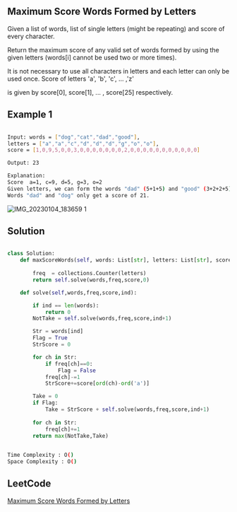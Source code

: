 ## Maximum Score Words Formed by Letters
Given a list of words, list of  single letters (might be repeating) and score of every character.

Return the maximum score of any valid set of words formed by using the given letters (words[i] cannot be used two or more times).

It is not necessary to use all characters in letters and each letter can only be used once. Score of letters 'a', 'b', 'c', ... ,'z' 


is given by score[0], score[1], ... , score[25] respectively.

 
## Example 1

```bash

Input: words = ["dog","cat","dad","good"], 
letters = ["a","a","c","d","d","d","g","o","o"], 
score = [1,0,9,5,0,0,3,0,0,0,0,0,0,0,2,0,0,0,0,0,0,0,0,0,0,0]

Output: 23

Explanation:
Score  a=1, c=9, d=5, g=3, o=2
Given letters, we can form the words "dad" (5+1+5) and "good" (3+2+2+5) with a score of 23.
Words "dad" and "dog" only get a score of 21.
```

![IMG_20230104_183659 1](https://user-images.githubusercontent.com/94613732/210562497-5a004937-f176-4d6e-9b07-89792fbbc1d7.jpg)

## Solution 
```Python

class Solution:
    def maxScoreWords(self, words: List[str], letters: List[str], score: List[int]) -> int:
        
        freq  = collections.Counter(letters)
        return self.solve(words,freq,score,0)

    def solve(self,words,freq,score,ind):

        if ind == len(words):
            return 0
        NotTake = self.solve(words,freq,score,ind+1)

        Str = words[ind]
        Flag = True
        StrScore = 0

        for ch in Str:
            if freq[ch]==0:
                Flag = False
            freq[ch]-=1
            StrScore+=score[ord(ch)-ord('a')]

        Take = 0
        if Flag:
            Take = StrScore + self.solve(words,freq,score,ind+1)
        
        for ch in Str:
            freq[ch]+=1
        return max(NotTake,Take)
    
```
```bash
Time Complexity : O()
Space Complexity : O() 
```
## LeetCode

[Maximum Score Words Formed by Letters](https://leetcode.com/problems/maximum-score-words-formed-by-letters/description/)
